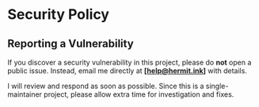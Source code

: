 # Security Policy

## Reporting a Vulnerability

If you discover a security vulnerability in this project, please do **not** open a public issue.
Instead, email me directly at **[help@hermit.ink]** with details.

I will review and respond as soon as possible. Since this is a single-maintainer project, please allow extra time for investigation and fixes.

